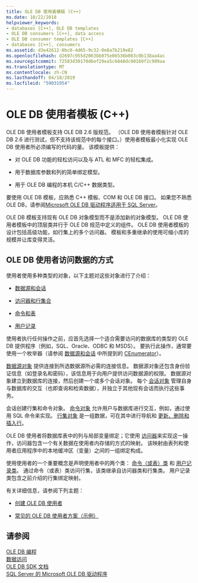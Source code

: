 ```yaml
---
title: OLE DB 使用者模板 (C++)
ms.date: 10/22/2018
helpviewer_keywords:
- databases [C++], OLE DB templates
- OLE DB consumers [C++], data access
- OLE DB consumer templates [C++]
- databases [C++], consumers
ms.assetid: d3e42612-0bc0-4d65-9c32-0e8a7b219e82
ms.openlocfilehash: d2697c955d2063bb075e06536b083c0b138aa4ac
ms.sourcegitcommit: 72583d30170d6ef29ea5c6848dc00169f2c909aa
ms.translationtype: MT
ms.contentlocale: zh-CN
ms.lasthandoff: 04/18/2019
ms.locfileid: "59031954"
---
```

# <a name="ole-db-consumer-templates-c"></a>OLE DB 使用者模板 (C++)

OLE DB 使用者模板支持 OLE DB 2.6 版规范。 （OLE DB 使用者模板针对 OLE DB 2.6 进行测试，但不支持该规范中的每个接口。）使用者模板最小化实现 OLE DB 使用者所必须编写的代码的量。 该模板提供：

- 对 OLE DB 功能的轻松访问以及与 ATL 和 MFC 的轻松集成。

- 用于数据库参数和列的简单绑定模型。

- 用于 OLE DB 编程的本机 C/C++ 数据类型。

要使用 OLE DB 模板，应熟悉 C++ 模板、COM 和 OLE DB 接口。 如果您不熟悉 OLE DB，请参阅[Microsoft OLE DB 驱动程序适用于 SQL Server](/sql/connect/oledb/oledb-driver-for-sql-server)。

OLE DB 模板支持现有 OLE DB 对象模型而不是添加新的对象模型。 OLE DB 使用者模板中的顶层类并行于 OLE DB 规范中定义的组件。 OLE DB 使用者模板的设计包括高级功能，如行集上的多个访问器。 模板和多重继承的使用可缩小库的规模并让库变得灵活。

## <a name="how-ole-db-consumers-access-data"></a>OLE DB 使用者访问数据的方式

使用者使用多种类型的对象，以下主题对这些对象进行了介绍：

- [数据源和会话](../../data/oledb/data-sources-and-sessions.md)

- [访问器和行集合](../../data/oledb/accessors-and-rowsets.md)

- [命令和表](../../data/oledb/commands-and-tables.md)

- [用户记录](../../data/oledb/user-records.md)

使用者执行任何操作之前，应首先选择一个适合需要访问的数据库的类型的 OLE DB 提供程序（例如，SQL、Oracle、ODBC 和 MSDS）。 要执行此操作，通常要使用一个枚举器（请参阅 [数据源和会话](../../data/oledb/cenumerator-class.md) 中所提到的 [CEnumerator](../../data/oledb/data-sources-and-sessions.md)）。

[数据源对象](../../data/oledb/data-sources-and-sessions.md) 提供连接到所选数据源所必需的连接信息。 数据源对象还包含身份验证信息（如登录名和密码），该信息用于向用户提供访问数据源的权限。 数据源对象建立到数据库的连接，然后创建一个或多个会话对象。 每个 [会话对象](../../data/oledb/data-sources-and-sessions.md) 管理自身与数据库的交互（也即查询和检索数据），并独立于其他现有会话而执行这些事务。

会话创建行集和命令对象。 [命令对象](../../data/oledb/commands-and-tables.md) 允许用户与数据库进行交互，例如，通过使用 SQL 命令来实现。 [行集对象](../../data/oledb/accessors-and-rowsets.md) 是一组数据，可在其中进行导航和 [更新、删除和插入行](../../data/oledb/updating-rowsets.md)。

OLE DB 使用者将数据库表中的列与局部变量绑定；它使用 [访问器](../../data/oledb/accessors-and-rowsets.md)来实现这一操作，访问器包含一个有关数据在使用者内存储的方式的映射。 该映射由表列和使用者应用程序中的本地缓冲区（变量）之间的一组绑定构成。

使用使用者的一个重要概念是声明使用者中的两个类： [命令（或表）类](../../data/oledb/commands-and-tables.md) 和 [用户记录类](../../data/oledb/user-records.md)。 通过命令（或表）类访问行集，该类继承自访问器类和行集类。 用户记录类包含之前介绍的行集绑定映射。

有关详细信息，请参阅下列主题：

- [创建 OLE DB 使用者](../../data/oledb/creating-an-ole-db-consumer.md)

- [常见的 OLE DB 使用者方案（示例）](../../data/oledb/working-with-ole-db-consumer-templates.md)

## <a name="see-also"></a>请参阅

[OLE DB 编程](../../data/oledb/ole-db-programming.md)<br/>
[数据访问](../data-access-in-cpp.md)<br/>
[OLE DB SDK 文档](/previous-versions/windows/desktop/ms722784(v=vs.85))<br/>
[SQL Server 的 Microsoft OLE DB 驱动程序](/sql/connect/oledb/oledb-driver-for-sql-server)
